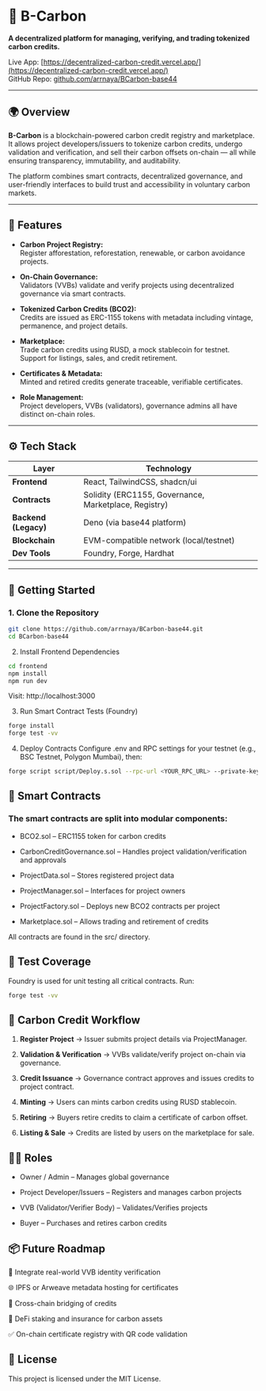 # 🌱 B-Carbon

**A decentralized platform for managing, verifying, and trading tokenized carbon credits.**

Live App: [https://decentralized-carbon-credit.vercel.app/](https://decentralized-carbon-credit.vercel.app/)  
GitHub Repo: [github.com/arrnaya/BCarbon-base44](https://github.com/arrnaya/BCarbon-base44)

---

## 🌍 Overview

**B-Carbon** is a blockchain-powered carbon credit registry and marketplace. It allows project developers/issuers to tokenize carbon credits, undergo validation and verification, and sell their carbon offsets on-chain — all while ensuring transparency, immutability, and auditability.

The platform combines smart contracts, decentralized governance, and user-friendly interfaces to build trust and accessibility in voluntary carbon markets.

---

## 🔧 Features

- **Carbon Project Registry:**  
  Register afforestation, reforestation, renewable, or carbon avoidance projects.

- **On-Chain Governance:**  
  Validators (VVBs) validate and verify projects using decentralized governance via smart contracts.

- **Tokenized Carbon Credits (BCO2):**  
  Credits are issued as ERC-1155 tokens with metadata including vintage, permanence, and project details.

- **Marketplace:**  
  Trade carbon credits using RUSD, a mock stablecoin for testnet. Support for listings, sales, and credit retirement.

- **Certificates & Metadata:**  
  Minted and retired credits generate traceable, verifiable certificates.

- **Role Management:**  
  Project developers, VVBs (validators), governance admins all have distinct on-chain roles.

---

## ⚙️ Tech Stack

| Layer       | Technology                              |
|-------------|------------------------------------------|
| **Frontend**| React, TailwindCSS, shadcn/ui            |
| **Contracts** | Solidity (ERC1155, Governance, Marketplace, Registry) |
| **Backend (Legacy)** | Deno (via base44 platform) |
| **Blockchain** | EVM-compatible network (local/testnet) |
| **Dev Tools** | Foundry, Forge, Hardhat                |

---

## 🚀 Getting Started

### 1. Clone the Repository

```bash
git clone https://github.com/arrnaya/BCarbon-base44.git
cd BCarbon-base44
```
2. Install Frontend Dependencies
```bash
cd frontend
npm install
npm run dev
```
Visit: http://localhost:3000

3. Run Smart Contract Tests (Foundry)
```bash
forge install
forge test -vv
```
4. Deploy Contracts
Configure .env and RPC settings for your testnet (e.g., BSC Testnet, Polygon Mumbai), then:

```bash
forge script script/Deploy.s.sol --rpc-url <YOUR_RPC_URL> --private-key <YOUR_KEY> --broadcast
```
## 🧱 Smart Contracts
### The smart contracts are split into modular components:

- BCO2.sol – ERC1155 token for carbon credits

- CarbonCreditGovernance.sol – Handles project validation/verification and approvals

- ProjectData.sol – Stores registered project data

- ProjectManager.sol – Interfaces for project owners

- ProjectFactory.sol – Deploys new BCO2 contracts per project

- Marketplace.sol – Allows trading and retirement of credits

All contracts are found in the src/ directory.

## 🧪 Test Coverage
Foundry is used for unit testing all critical contracts. Run:

```bash
forge test -vv
```
## 🧾 Carbon Credit Workflow

1. **Register Project** →
   Issuer submits project details via ProjectManager.

2. **Validation & Verification** →
   VVBs validate/verify project on-chain via governance.

3. **Credit Issuance** →
   Governance contract approves and issues credits to project contract.

4. **Minting** →
   Users can mints carbon credits using RUSD stablecoin.

5. **Retiring** →
   Buyers retire credits to claim a certificate of carbon offset.

6. **Listing & Sale** →
   Credits are listed by users on the marketplace for sale.

## 🧑‍💼 Roles
- Owner / Admin – Manages global governance

- Project Developer/Issuers – Registers and manages carbon projects

- VVB (Validator/Verifier Body) – Validates/Verifies projects

- Buyer – Purchases and retires carbon credits

## 📦 Future Roadmap

🔐 Integrate real-world VVB identity verification

🌐 IPFS or Arweave metadata hosting for certificates

🔁 Cross-chain bridging of credits

💸 DeFi staking and insurance for carbon assets

✅ On-chain certificate registry with QR code validation

## 📜 License

This project is licensed under the MIT License.
